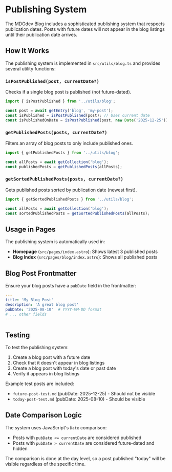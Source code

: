 # Publishing System

The MDGdev Blog includes a sophisticated publishing system that respects publication dates. Posts with future dates will not appear in the blog listings until their publication date arrives.

## How It Works

The publishing system is implemented in `src/utils/blog.ts` and provides several utility functions:

### `isPostPublished(post, currentDate?)`
Checks if a single blog post is published (not future-dated).

```typescript
import { isPostPublished } from '../utils/blog';

const post = await getEntry('blog', 'my-post');
const isPublished = isPostPublished(post); // Uses current date
const isPublishedOnDate = isPostPublished(post, new Date('2025-12-25')); // Test with specific date
```

### `getPublishedPosts(posts, currentDate?)`
Filters an array of blog posts to only include published ones.

```typescript
import { getPublishedPosts } from '../utils/blog';

const allPosts = await getCollection('blog');
const publishedPosts = getPublishedPosts(allPosts);
```

### `getSortedPublishedPosts(posts, currentDate?)`
Gets published posts sorted by publication date (newest first).

```typescript
import { getSortedPublishedPosts } from '../utils/blog';

const allPosts = await getCollection('blog');
const sortedPublishedPosts = getSortedPublishedPosts(allPosts);
```

## Usage in Pages

The publishing system is automatically used in:

- **Homepage** (`src/pages/index.astro`): Shows latest 3 published posts
- **Blog Index** (`src/pages/blog/index.astro`): Shows all published posts

## Blog Post Frontmatter

Ensure your blog posts have a `pubDate` field in the frontmatter:

```yaml
---
title: 'My Blog Post'
description: 'A great blog post'
pubDate: '2025-08-10'  # YYYY-MM-DD format
# ... other fields
---
```

## Testing

To test the publishing system:

1. Create a blog post with a future date
2. Check that it doesn't appear in blog listings
3. Create a blog post with today's date or past date
4. Verify it appears in blog listings

Example test posts are included:
- `future-post-test.md` (pubDate: 2025-12-25) - Should not be visible
- `today-post-test.md` (pubDate: 2025-08-10) - Should be visible

## Date Comparison Logic

The system uses JavaScript's `Date` comparison:
- Posts with `pubDate <= currentDate` are considered published
- Posts with `pubDate > currentDate` are considered future-dated and hidden

The comparison is done at the day level, so a post published "today" will be visible regardless of the specific time.
